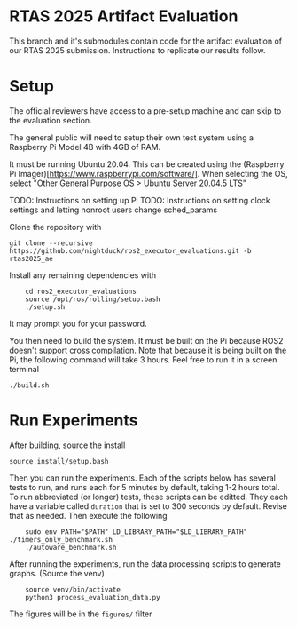 # RTAS 2025 Artifact Evaluation

This branch and it's submodules contain code for the artifact evaluation of our RTAS 2025
submission. Instructions to replicate our results follow.

# Setup

The official reviewers have access to a pre-setup machine and can skip to the evaluation section.

The general public will need to setup their own test system using a Raspberry Pi Model 4B with 4GB
of RAM.

It must be running Ubuntu 20.04. This can be created using the 
(Raspberry Pi Imager)[https://www.raspberrypi.com/software/]. When selecting the OS, select
"Other General Purpose OS > Ubuntu Server 20.04.5 LTS"

TODO: Instructions on setting up Pi
TODO: Instructions on setting clock settings and letting nonroot users change sched_params

Clone the repository with

    git clone --recursive https://github.com/nightduck/ros2_executor_evaluations.git -b rtas2025_ae

Install any remaining dependencies with

		cd ros2_executor_evaluations
		source /opt/ros/rolling/setup.bash
		./setup.sh

It may prompt you for your password.

You then need to build the system. It must be built on the Pi because ROS2 doesn't support cross
compilation. Note that because it is being built on the Pi, the following command will take 3 hours.
Feel free to run it in a screen terminal

    ./build.sh

# Run Experiments

After building, source the install

    source install/setup.bash

Then you can run the experiments. Each of the scripts below has several tests to run, and runs each
for 5 minutes by default, taking 1-2 hours total. To run abbreviated (or longer) tests, these
scripts can be editted. They each have a variable called `duration` that is set to 300 seconds by
default. Revise that as needed. Then execute the following

		sudo env PATH="$PATH" LD_LIBRARY_PATH="$LD_LIBRARY_PATH" ./timers_only_benchmark.sh
		./autoware_benchmark.sh

After running the experiments, run the data processing scripts to generate graphs. (Source the venv)

		source venv/bin/activate
		python3 process_evaluation_data.py

The figures will be in the `figures/` filter